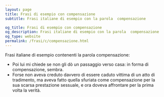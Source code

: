 ```yaml
---
layout: page
title: Frasi di esempio con compensazione 
subtitle: Frasi italiane di esempio con la parola  compensazione

og_title: Frasi di esempio con compensazione 
og_description: Frasi italiane di esempio con la parola  compensazione
og_type: website
permalink: /frasi/c/compensazione.html
---
```


Frasi italiane di esempio contenenti la parola compensazione:


- Poi lui mi chiede se non gli dò un passaggio verso casa: in forma di compensazione, sembra.
- Forse non aveva creduto davvero di essere caduto vittima di un atto di tradimento, ma aveva fatto quella sfuriata come compensazione per la sua scarsa prestazione sessuale, e ora doveva affrontare per la prima volta la verità.

